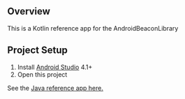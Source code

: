 ## Overview

This is a Kotlin reference app for the AndroidBeaconLibrary

## Project Setup

1. Install [Android Studio](https://developer.android.com/sdk/installing/studio.html) 4.1+
2. Open this project

See the [Java reference app here.](https://github.com/AltBeacon/android-beacon-library-reference)
